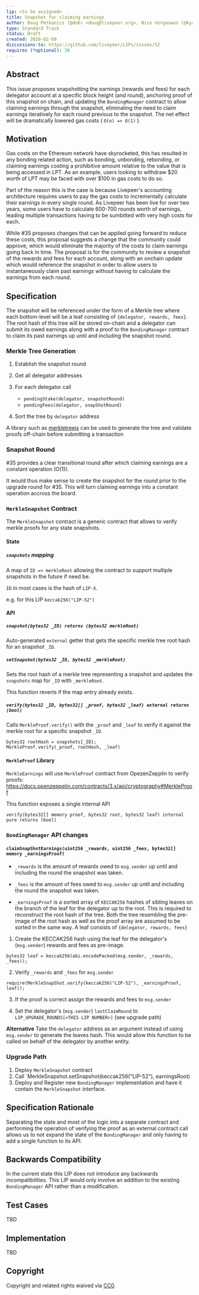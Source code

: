 ```yaml
---
lip: <to be assigned>
title: Snapshot for claiming earnings
author: Doug Petkanics (@dob) <doug@livepeer.org>, Nico Vergauwen (@kyriediculous) <nico@livepeer.org>
type: Standard Track
status: Draft
created: 2020-02-09
discussions-to: https://github.com/livepeer/LIPs/issues/52
requires (*optional): 36
---
```


## Abstract

This issue proposes snapshotting the earnings (rewards and fees) for each delegator account at a specific block height (and round), anchoring proof of this snapshot on chain, and updating the `BondingManager` contract to allow claiming earnings through the snapshot, eliminating the need to claim earnings iteratively for each round previous to the snapshot. The net effect will be dramatically lowered gas costs ( `O(n) => O(1)` ).

## Motivation

Gas costs on the Ethereum network have skyrocketed, this has resulted in any bonding related action, such as bonding, unbonding, rebonding, or claiming earnings costing a prohibitive amount relative to the value that is being accessed in LPT. As an example, users looking to withdraw $20 worth of LPT may be faced with over $100 in gas costs to do so.

Part of the reason this is the case is because Livepeer's accounting architecture requires users to pay the gas costs to incrementally calculate their earnings in every single round. As Livepeer has been live for over two years, some users have to calculate 600-700 rounds worth of earnings, leading multiple transactions having to be sumbitted with very high costs for each.

While #35 proposes changes that can be applied going forward to reduce these costs, this proposal suggests a change that the community could approve, which would eliminate the majority of the costs to claim earnings going back in time. The proposal is for the community to review a snapshot of the rewards and fees for each account, along with an onchain update which would reference the snapshot in order to allow users to instantaneously claim past earnings without having to calculate the earnings from each round.

## Specification

The snapshot will be referenced under the form of a Merkle tree where each bottom-level will be a leaf consisting of `{delegator, rewards, fees}`. The root hash of this tree will be stored on-chain and a delegator can submit its owed earnings along with a proof to the `BondingManager` contract to claim its past earnings up until and including the snapshot round. 

### Merkle Tree Generation

1. Establish the snapshot round

2. Get all delegator addresses

3. For each delegator call 
    - `pendingStake(delegator, snapshotRound)`
    - `pendingFees(delegator, snapShotRound)`

4. Sort the tree by `delegator` address

A library such as [merkletreejs](https://github.com/miguelmota/merkletreejs) can be used to generate the tree and validate proofs off-chain before submitting a transaction

### Snapshot Round 

#35 provides a clear transitional round after which claiming earnings are a constant operation (O(1)). 

It would thus make sense to create the snapshot for the round prior to the upgrade round for #35. This will turn claiming earnings into a constant operation accross the board. 

### `MerkleSnapshot` Contract

The `MerkleSnapshot` contract is a generic contract that allows to verify merkle proofs for any state snapshots. 

#### State

##### `snapshots` mapping

A map of `ID => merkleRoot` allowing the contract to support multiple snapshots in the future if need be. 

`ID` in most cases is the hash of `LIP-X`. 

e.g. for this LIP `keccak256("LIP-52")`

#### API

##### `snapshot(bytes32 _ID) returns (bytes32 merkleRoot)`

Auto-generated `external` getter that gets the specific merkle tree root hash for an snapshot `_ID`.

##### `setSnapshot(bytes32 _ID, bytes32 _merkleRoot)` 

Sets the root hash of a merkle tree representing a snapshot and updates the `snapshots` map for `_ID` with `_merkleRoot`. 

This function reverts if the map entry already exists. 


##### `verify(bytes32 _ID, bytes32[] _proof, bytes32 _leaf) external returns (bool)`

Calls `MerkleProof.verify()` with the `_proof` and `_leaf` to verify it against the merkle root for a specific snapshot `_ID`.

```
bytes32 rootHash = snapshots[_ID];
MerkleProof.verify(_proof, rootHash, _leaf)
```

#### `MerkleProof` Library

`MerkleEarnings` will use `MerkleProof` contract from OpezenZepplin  to verify proofs: https://docs.openzeppelin.com/contracts/3.x/api/cryptography#MerkleProof

This function exposes a single internal API 

```
verify(bytes32[] memory proof, bytes32 root, bytes32 leaf) internal pure returns (bool)
```

### `BondingManager` API changes

#### `claimSnapShotEarnings(uint256 _rewards, uint256 _fees, bytes32[] memory _earningsProof)`

* `_rewards` is the amount of rewards owed to `msg.sender` up until and including the round the snapshot was taken. 

* `_fees` is the amount of fees owed to `msg.sender` up until and including the round the snapshot was taken. 

* `_earningsProof` is a sorted array of `KECCAK256` hashes of sibling leaves on the branch of the leaf for the delegator up to the root. This is required to reconstruct the root hash of the tree. Both the tree resembling the pre-image of the root hash as well as the proof array are assumed to be sorted in the same way. A leaf consists of `{delegator, rewards, fees}` 

1. Create the KECCAK256 hash using the leaf for the delegator's (`msg.sender`) rewards and fees as pre-image. 

`bytes32 leaf = keccak256(abi.encodePacked(msg.sender, _rewards, _fees));`


2. Verify `_rewards` and `_fees` for `msg.sender` 

```
require(MerkleSnapShot.verify(keccak256("LIP-52"), _earningsProof, leaf));
```

3. If the proof is correct assign the rewards and fees to `msg.sender`

4. Set the delegator's (`msg.sender`) `lastClaimRound` to `LIP_UPGRADE_ROUNDS[<THIS LIP NUMBER>]` (see upgrade path)

**Alternative**
Take the `delegator` address as an argument instead of using `msg.sender` to generate the leaves hash. This would allow this function to be called on behalf of the delegator by another entity. 

### Upgrade Path

1. Deploy `MerkleSnapshot` contract
2. Call `MerkleSnapshot.setSnapshot(keccak256("LIP-52"), earningsRoot)
4. Deploy and Register new `BondingManager` implementation and have it contain the `MerkleSnapshot` interface. 

## Specification Rationale

Separating the state and most of the logic into a separate contract  and performing the operation of verifying the proof as an external contract call allows us to not expand the state of the `BondingManager` and only having to add a single function to its API. 

## Backwards Compatibility

In the current state this LIP does not introduce any backwards incompatibilities. This LIP would only involve an addition to the existing `BondingManager` API rather than a modification. 

## Test Cases

TBD

## Implementation

TBD

## Copyright

Copyright and related rights waived via [CC0](https://creativecommons.org/publicdomain/zero/1.0/).
